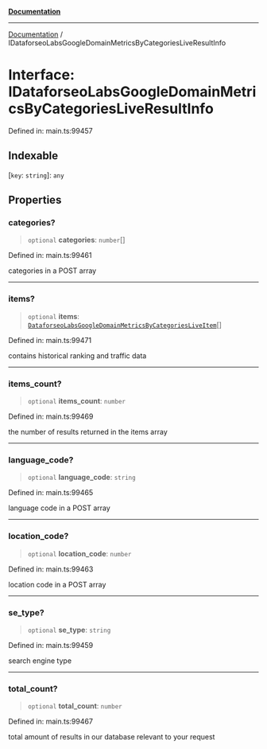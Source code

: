 [**Documentation**](../README.md)

***

[Documentation](../README.md) / IDataforseoLabsGoogleDomainMetricsByCategoriesLiveResultInfo

# Interface: IDataforseoLabsGoogleDomainMetricsByCategoriesLiveResultInfo

Defined in: main.ts:99457

## Indexable

\[`key`: `string`\]: `any`

## Properties

### categories?

> `optional` **categories**: `number`[]

Defined in: main.ts:99461

categories in a POST array

***

### items?

> `optional` **items**: [`DataforseoLabsGoogleDomainMetricsByCategoriesLiveItem`](../classes/DataforseoLabsGoogleDomainMetricsByCategoriesLiveItem.md)[]

Defined in: main.ts:99471

contains historical ranking and traffic data

***

### items\_count?

> `optional` **items\_count**: `number`

Defined in: main.ts:99469

the number of results returned in the items array

***

### language\_code?

> `optional` **language\_code**: `string`

Defined in: main.ts:99465

language code in a POST array

***

### location\_code?

> `optional` **location\_code**: `number`

Defined in: main.ts:99463

location code in a POST array

***

### se\_type?

> `optional` **se\_type**: `string`

Defined in: main.ts:99459

search engine type

***

### total\_count?

> `optional` **total\_count**: `number`

Defined in: main.ts:99467

total amount of results in our database relevant to your request
